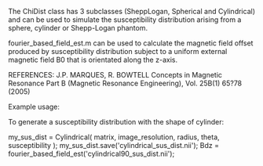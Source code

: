 The ChiDist class has 3 subclasses (SheppLogan, Spherical and Cylindrical) and can be used to simulate the susceptibility distribution arising from a sphere, cylinder or Shepp-Logan phantom. 

fourier_based_field_est.m can be used to calculate the magnetic field offset produced by susceptibility distribution subject to a uniform external magnetic field B0 that is orientated along the z-axis.

REFERENCES: J.P. MARQUES, R. BOWTELL Concepts in Magnetic Resonance Part B (Magnetic Resonance Engineering), Vol. 25B(1) 65?78 (2005)

Example usage:

To generate a susceptibility distribution with the shape of cylinder:

my_sus_dist = Cylindrical( matrix, image_resolution, radius, theta, susceptibility );
my_sus_dist.save('cylindrical_sus_dist.nii');
Bdz = fourier_based_field_est('cylindrical90_sus_dist.nii');
